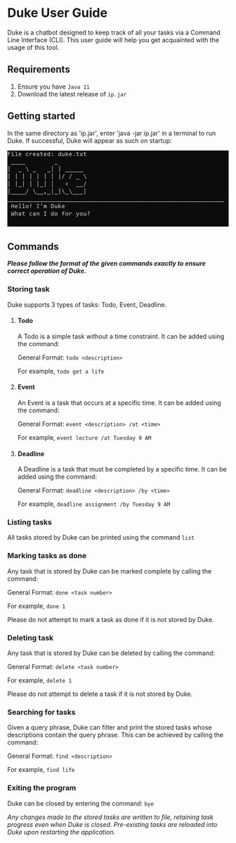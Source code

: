 # Duke User Guide

Duke is a chatbot designed to keep track of all your tasks via a Command Line Interface (CLI). This user guide will help you get acquainted with the usage of this tool.

## Requirements

1. Ensure you have `Java 11`
2. Download the latest release of `ip.jar`

## Getting started

In the same directory as 'ip.jar', enter 'java -jar ip.jar' in a terminal to run Duke. If successful, Duke will appear as such on startup:

![](welcome.png)



## Commands

***Please follow the format of the given commands exactly to ensure correct operation of Duke.*** 

### Storing task

Duke supports 3 types of tasks: Todo, Event, Deadline. 

1. #### Todo

   A Todo is a simple task without a time constraint. It can be added using the command:

   General Format: `todo <description>` 

   For example,  `todo get a life`

2. #### Event

   An Event is a task that occurs at a specific time. It can be added using the command:

   General Format: `event <description> /at <time>` 

   For example,  `event lecture /at Tuesday 9 AM`

3. #### Deadline

   A Deadline is a task that must be completed by a specific time. It can be added using the command:

   General Format: `deadline <description> /by <time>` 

   For example,  `deadline assignment /by Tuesday 9 AM`

### Listing tasks

All tasks stored by Duke can be printed using the command `list`

### Marking tasks as done

Any task that is stored by Duke can be marked complete by calling the command:

General Format: `done <task number>` 

For example,  `done 1`

Please do not attempt to mark a task as done if it is not stored by Duke.

### Deleting task

Any task that is stored by Duke can be deleted by calling the command:

General Format: `delete <task number>` 

For example,  `delete 1`

Please do not attempt to delete a task if it is not stored by Duke.

### Searching for tasks

Given a query phrase, Duke can filter and print the stored tasks whose descriptions contain the query phrase. This can be achieved by calling the command:

General Format: `find <description>` 

For example,  `find life`

### Exiting the program 

Duke can be closed by entering the command: `bye`



*Any changes made to the stored tasks are written to file, retaining task progress even when Duke is closed. Pre-existing tasks are reloaded into Duke upon restarting the application.*
